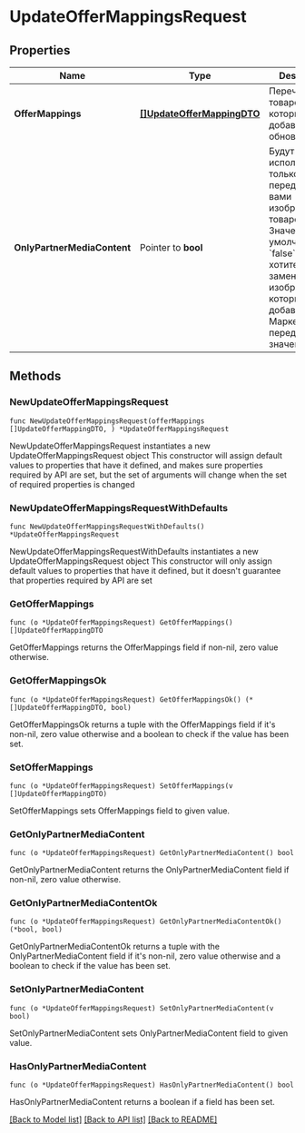 # UpdateOfferMappingsRequest

## Properties

Name | Type | Description | Notes
------------ | ------------- | ------------- | -------------
**OfferMappings** | [**[]UpdateOfferMappingDTO**](UpdateOfferMappingDTO.md) | Перечень товаров, которые нужно добавить или обновить. | 
**OnlyPartnerMediaContent** | Pointer to **bool** | Будут использоваться только переданные вами изображения товаров.  Значение по умолчанию — &#x60;false&#x60;. Если вы хотите заменить изображения, которые добавил Маркет, передайте значение &#x60;true&#x60;.  | [optional] 

## Methods

### NewUpdateOfferMappingsRequest

`func NewUpdateOfferMappingsRequest(offerMappings []UpdateOfferMappingDTO, ) *UpdateOfferMappingsRequest`

NewUpdateOfferMappingsRequest instantiates a new UpdateOfferMappingsRequest object
This constructor will assign default values to properties that have it defined,
and makes sure properties required by API are set, but the set of arguments
will change when the set of required properties is changed

### NewUpdateOfferMappingsRequestWithDefaults

`func NewUpdateOfferMappingsRequestWithDefaults() *UpdateOfferMappingsRequest`

NewUpdateOfferMappingsRequestWithDefaults instantiates a new UpdateOfferMappingsRequest object
This constructor will only assign default values to properties that have it defined,
but it doesn't guarantee that properties required by API are set

### GetOfferMappings

`func (o *UpdateOfferMappingsRequest) GetOfferMappings() []UpdateOfferMappingDTO`

GetOfferMappings returns the OfferMappings field if non-nil, zero value otherwise.

### GetOfferMappingsOk

`func (o *UpdateOfferMappingsRequest) GetOfferMappingsOk() (*[]UpdateOfferMappingDTO, bool)`

GetOfferMappingsOk returns a tuple with the OfferMappings field if it's non-nil, zero value otherwise
and a boolean to check if the value has been set.

### SetOfferMappings

`func (o *UpdateOfferMappingsRequest) SetOfferMappings(v []UpdateOfferMappingDTO)`

SetOfferMappings sets OfferMappings field to given value.


### GetOnlyPartnerMediaContent

`func (o *UpdateOfferMappingsRequest) GetOnlyPartnerMediaContent() bool`

GetOnlyPartnerMediaContent returns the OnlyPartnerMediaContent field if non-nil, zero value otherwise.

### GetOnlyPartnerMediaContentOk

`func (o *UpdateOfferMappingsRequest) GetOnlyPartnerMediaContentOk() (*bool, bool)`

GetOnlyPartnerMediaContentOk returns a tuple with the OnlyPartnerMediaContent field if it's non-nil, zero value otherwise
and a boolean to check if the value has been set.

### SetOnlyPartnerMediaContent

`func (o *UpdateOfferMappingsRequest) SetOnlyPartnerMediaContent(v bool)`

SetOnlyPartnerMediaContent sets OnlyPartnerMediaContent field to given value.

### HasOnlyPartnerMediaContent

`func (o *UpdateOfferMappingsRequest) HasOnlyPartnerMediaContent() bool`

HasOnlyPartnerMediaContent returns a boolean if a field has been set.


[[Back to Model list]](../README.md#documentation-for-models) [[Back to API list]](../README.md#documentation-for-api-endpoints) [[Back to README]](../README.md)


